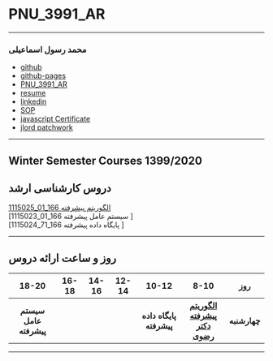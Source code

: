 # PNU_3991_AR
---------
###  محمد رسول اسماعیلی

- [github](https://github.com/rasool-esmaili)
- [github-pages](https://rasool-esmaili.github.io/)
- [PNU_3991_AR](https://github.com/rasool-esmaili/PNU_3991_AR)
- [resume](https://www.linkedin.com/in/rasool-e/)
- [linkedin](https://www.linkedin.com/in/rasool-e/)
- [SOP](https://github.com/rasool-esmaili/SOP) 
- [javascript Certificate](https://rasool-esmaili.github.io/JScertificate/)
- [jlord patchwork](https://rasool-esmaili.github.io/Patchworkpic/)
------------------

## Winter Semester Courses 1399/2020

## دروس کارشناسی ارشد

[1115025_01_166   الگوریتم پیشرفته ](https://github.com/AliRazavi-edu/PNU_3991/tree/master/_MSc/AdvancedAlgorithms)
<br>
[1115023_01_166 سیستم عامل پیشرفته ]
<br>
[1115024_71_166 پایگاه داده پیشرفته ]
<br>

--------------

## روز و ساعت ارائه دروس

<table style="width:100%">
  <tr>
    <th>18-20</th>
    <th>16-18</th>
    <th>14-16</th>
    <th>12-14</th>
    <th>10-12</th>
    <th>8-10</th>
    <th>روز</th>
  </tr>
   <tr>
    <th>سیستم عامل پیشرفته</th>
    <th></th>
    <th></th>
    <th></th>
    <th>پایگاه داده پیشرفته</th>
    <th><a href="https://github.com/AliRazavi-edu/PNU_3991/tree/master/_MSc/AdvancedAlgorithms" >الگوریتم پیشرفته<br>دکتر رضوی</th>
    <th>چهارشنبه</th>
  </tr>
</table>

--------------
